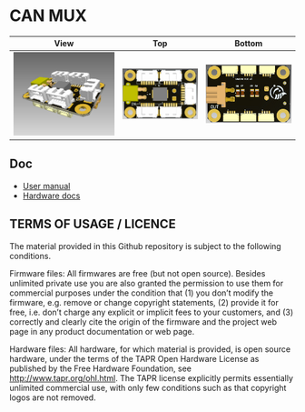 # CAN MUX

| View | Top | Bottom |
| ---- | --- | ------ |
| <img src="doc/view.png" alt="drawing"> | <img src="doc/view-top.png" alt="drawing"/> | <img src="doc/view-bottom.png" alt="drawing"/> |

## Doc

- [User manual](https://raccoonlabdev.github.io/docs/guide/power/)
- [Hardware docs](doc/doc.pdf)

## TERMS OF USAGE / LICENCE

The material provided in this Github repository is subject to the following conditions. 

Firmware files: All firmwares are free (but not open source). Besides unlimited private use you are also granted the permission to use them for commercial purposes under the condition that (1) you don’t modify the firmware, e.g. remove or change copyright statements, (2) provide it for free, i.e. don’t charge any explicit or implicit fees to your customers, and (3) correctly and clearly cite the origin of the firmware and the project web page in any product documentation or web page. 

Hardware files: All hardware, for which material is provided, is open source hardware, under the terms of the TAPR Open Hardware License as published by the Free Hardware Foundation, see http://www.tapr.org/ohl.html. The TAPR license explicitly permits essentially unlimited commercial use, with only few conditions such as that copyright logos are not removed.
